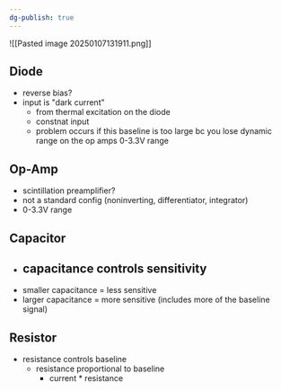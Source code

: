 ```yaml
---
dg-publish: true
---
```

![[Pasted image 20250107131911.png]]
## Diode
- reverse bias?
- input is "dark current"
	- from thermal excitation on the diode
	- constnat input
	- problem occurs if this baseline is too large bc you lose dynamic range on the op amps 0-3.3V range
## Op-Amp
- scintillation preamplifier?
- not a standard config (noninverting, differentiator, integrator)
- 0-3.3V range
## Capacitor
- capacitance controls sensitivity
	- 
- smaller capacitance = less sensitive
- larger capacitance = more sensitive (includes more of the baseline signal)
## Resistor
- resistance controls baseline
	- resistance proportional to  baseline
		- current * resistance
